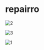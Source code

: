 # repairro

![2](https://user-images.githubusercontent.com/67893987/114545985-42777400-9c7a-11eb-9df4-85a4755453bc.png)

![3](https://user-images.githubusercontent.com/67893987/114546078-61760600-9c7a-11eb-9e04-1728614ce658.png)

![1](https://user-images.githubusercontent.com/67893987/114546184-7eaad480-9c7a-11eb-9c4e-c6b5811de1e4.png)

